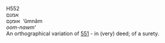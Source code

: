 <body>
  <p>H552<br>  אמנם  <br> אוּמנָם  ‎  ‘ûmnâm  <br><i>oom-nawm‘ </i><br>An orthographical variation of <a href="h0551.htm">551</a>  - in (very) deed; of a surety.<br></p>
 </body>